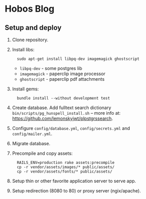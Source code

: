 # Hobos Blog

## Setup and deploy

1. Clone repository.

2. Install libs:
    ```
      sudo apt-get install libpq-dev imagemagick ghostscript
    ```
    * `libpq-dev` - some postgres lib
    * `imagemagick` - paperclip image processor
    * `ghostscript` - paperclip pdf attachments

3. Install gems:
    ```
      bundle install --without development test
    ```

3. Create database. Add fulltext search dictionary `bin/scripts/pg_hunspell_install.sh` &ndash; more info at: <https://github.com/lemonskyjwt/plpstgrssearch>.

4. Configure `config/database.yml`, `config/secrets.yml` and `config/mailer.yml`.

5. Migrate database.

6. Precompile and copy assets:
    ```
      RAILS_ENV=production rake assets:precompile
      cp -r vendor/assets/images/* public/assets/
      cp -r vendor/assets/fonts/* public/assets/
    ```
    
7. Setup thin or other favorite application server to
serve app.

8. Setup redirection (8080 to 80) or proxy server (ngix/apache).